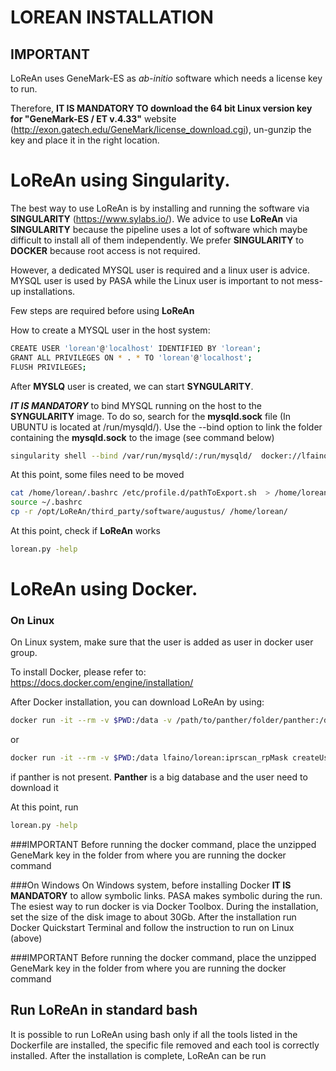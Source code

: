 # LOREAN INSTALLATION

## IMPORTANT
LoReAn uses GeneMark-ES as *ab-initio* software which needs a license key to run. 

Therefore, **IT IS MANDATORY TO download the 64 bit Linux version key for "GeneMark-ES / ET v.4.33"** website 
(http://exon.gatech.edu/GeneMark/license_download.cgi), un-gunzip the key and place it in the right location.


# LoReAn using Singularity.

The best way to use LoReAn is by installing and running the software via **SINGULARITY** (https://www.sylabs.io/). 
We advice to use **LoReAn** via **SINGULARITY** because the pipeline uses a lot of software which maybe difficult to 
install all of them independently. We prefer **SINGULARITY** to **DOCKER** because root access is not required.

However, a dedicated MYSQL user is required and a linux user is advice. MYSQL user is used by PASA while the Linux user 
is important to not mess-up installations.

Few steps are required before using **LoReAn**

How to create a MYSQL user in the host system:
```bash
CREATE USER 'lorean'@'localhost' IDENTIFIED BY 'lorean';
GRANT ALL PRIVILEGES ON * . * TO 'lorean'@'localhost';
FLUSH PRIVILEGES;
```
   
After **MYSLQ** user is created, we can start **SYNGULARITY**. 

***IT IS MANDATORY*** to bind MYSQL running on the host to the **SYNGULARITY** image. To do so, search for the **mysqld.sock** file
(In UBUNTU is located at /run/mysqld/). Use the --bind option to link the folder containing the **mysqld.sock** to the 
image (see command below)

```bash
singularity shell --bind /var/run/mysqld/:/run/mysqld/  docker://lfaino/lorean:iprscan_rpMask
```

At this point, some files need to be moved
```bash
cat /home/lorean/.bashrc /etc/profile.d/pathToExport.sh  > /home/lorean/.bashrc_new && mv /home/lorean/.bashrc_new /home/lorean/.bashrc
source ~/.bashrc
cp -r /opt/LoReAn/third_party/software/augustus/ /home/lorean/
```
At this point, check if  **LoReAn** works
 
 ```bash
 lorean.py -help
 ```


# LoReAn using Docker.

### On Linux

On Linux system, make sure that the user is added as user in docker user group.

To install Docker, please refer to:
https://docs.docker.com/engine/installation/



After Docker installation, you can download  LoReAn by using:
```bash
docker run -it --rm -v $PWD:/data -v /path/to/panther/folder/panther:/data_panther lfaino/lorean:iprscan_rpMask createUser.py $USER $UID
```

or
```bash
docker run -it --rm -v $PWD:/data lfaino/lorean:iprscan_rpMask createUser.py $USER $UID
```
if panther is not present. **Panther** is a big database and the user need to download it 

At this point, run

```bash
lorean.py -help
```

###IMPORTANT
Before running the docker command, place the unzipped GeneMark key in the folder from where you are running the docker 
command 

###On Windows
On Windows system, before installing Docker **IT IS MANDATORY** to allow symbolic links. PASA makes symbolic during the run.
The esiest way to run docker is via Docker Toolbox. During the installation, set the size of the disk image to about 30Gb.
After the installation run Docker Quickstart Terminal and follow the instruction to run on Linux (above)

###IMPORTANT
Before running the docker command, place the unzipped GeneMark key in the folder from where you are running the docker 
command 


## Run LoReAn in standard bash

It is possible to run LoReAn using bash only if all the tools listed in the Dockerfile are installed, the specific file removed and
each tool is correctly installed. After the installation is complete, LoReAn can be run  


